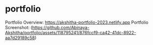 # portfolio
Portfolio Overview:
 https://akshitha-portfolio-2023.netlify.app
Portfolio Screenshot:
 (https://github.com/Abinaya-Akshitha/portfolio/assets/118795241/876fccf9-ca42-41dc-8922-aa7d29189c58)
